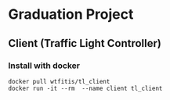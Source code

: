 # Graduation Project

## Client (Traffic Light Controller)

### Install with docker

```
docker pull wtfitis/tl_client  
docker run -it --rm  --name client tl_client
```
